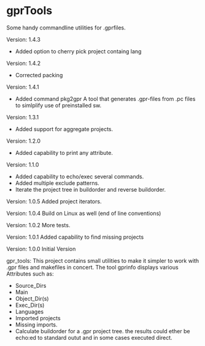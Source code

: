 gprTools
========
Some handy commandline utilities for .gprfiles.

Version: 1.4.3
- Added option to cherry pick project containg lang

Version: 1.4.2
- Corrected packing

Version: 1.4.1
- Added command pkg2gpr A tool that generates .gpr-files from .pc files
   to simlplify use of  preinstalled sw.

Version: 1.3.1
- Added support for aggregate projects.

Version: 1.2.0
- Added capability to print any attribute.

Version: 1.1.0
- Added capability to echo/exec several commands.
- Added multiple exclude patterns.
- Iterate the project tree in buildorder and reverse buildorder.

Version: 1.0.5
Added project iterators.

Version: 1.0.4
Build on Linux as well (end of line conventions)

Version: 1.0.2
More tests.

Version: 1.0.1
Added capability to find missing projects

Version: 1.0.0
Initial Version

gpr_tools:
This project contains small utilities to make it simpler to work with
.gpr files and makefiles in concert.
The tool gprinfo displays various Attributes such as:
 - Source_Dirs
 - Main
 - Object_Dir(s)
 - Exec_Dir(s)
 - Languages
 - Imported projects
 - Missing imports.
 - Calculate buildorder for a .gpr project tree.
 the results could ether be echo:ed to standard outut and in
 some cases executed direct.
